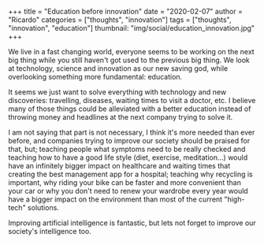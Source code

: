 +++
title = "Education before innovation"
date = "2020-02-07"
author = "Ricardo"
categories = ["thoughts", "innovation"]
tags = ["thoughts", "innovation", "education"]
thumbnail: "img/social/education_innovation.jpg"
+++

We live in a fast changing world, everyone seems to be working on the next big thing while you still haven't got used to the previous big thing. We look at technology, science and innovation as our new saving god, while overlooking something more fundamental: education.
<!--more-->

It seems we just want to solve everything with technology and new discoveries: travelling, diseases, waiting times to visit a doctor, etc. I believe many of those things could be alleviated with a better education instead of throwing money and headlines at the next company trying to solve it.

I am not saying that part is not necessary, I think it's more needed than ever before, and companies trying to improve our society should be praised for that, but; teaching people what symptoms need to be really checked and teaching how to have a good life style (diet, exercise, meditation...) would have an infinitely bigger impact on healthcare and waiting times that creating the best management app for a hospital; teaching why recycling is important, why riding your bike can be faster and more convenient than your car or why you don't need to renew your wardrobe every year would have a bigger impact on the environment than most of the current "high-tech" solutions.

Improving artificial intelligence is fantastic, but lets not forget to improve our society's intelligence too.
